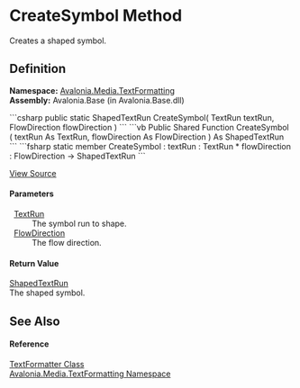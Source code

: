 # CreateSymbol Method


Creates a shaped symbol.



## Definition
**Namespace:** <a href="N_Avalonia_Media_TextFormatting">Avalonia.Media.TextFormatting</a>  
**Assembly:** Avalonia.Base (in Avalonia.Base.dll)

<Tabs groupId="api-code-preview">
<TabItem value="csharp" label="C#">
```csharp
public static ShapedTextRun CreateSymbol(
	TextRun textRun,
	FlowDirection flowDirection
)
```
</TabItem>
<TabItem value="vb" label="VB">
```vb
Public Shared Function CreateSymbol ( 
	textRun As TextRun,
	flowDirection As FlowDirection
) As ShapedTextRun
```
</TabItem>
<TabItem value="fsharp" label="F#">
```fsharp
static member CreateSymbol : 
        textRun : TextRun * 
        flowDirection : FlowDirection -> ShapedTextRun 
```
</TabItem>
</Tabs>



<a href="https://github.com/AvaloniaUI/Avalonia/tree/master/src/Avalonia.Base/Media/TextFormatting/TextFormatter.cs#L54" title="View the source code">View Source</a>



#### Parameters
<dl><dt>  <a href="T_Avalonia_Media_TextFormatting_TextRun">TextRun</a></dt><dd>The symbol run to shape.</dd><dt>  <a href="T_Avalonia_Media_FlowDirection">FlowDirection</a></dt><dd>The flow direction.</dd></dl>

#### Return Value
<a href="T_Avalonia_Media_TextFormatting_ShapedTextRun">ShapedTextRun</a>  
The shaped symbol.

## See Also


#### Reference
<a href="T_Avalonia_Media_TextFormatting_TextFormatter">TextFormatter Class</a>  
<a href="N_Avalonia_Media_TextFormatting">Avalonia.Media.TextFormatting Namespace</a>  

